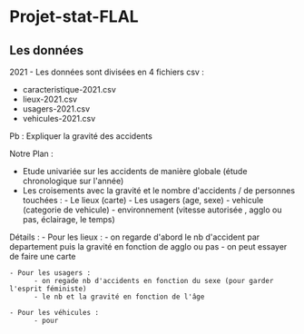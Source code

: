 # Projet-stat-FLAL

## Les données

2021 - Les données sont divisées en 4 fichiers csv :
  - caracteristique-2021.csv
  - lieux-2021.csv
  - usagers-2021.csv
  - vehicules-2021.csv
  
  
  Pb : Expliquer la gravité des accidents

  Notre Plan : 
  
  - Etude univariée sur les accidents de manière globale (étude chronologique sur l'année)
  - Les croisements avec la gravité et le nombre d'accidents / de personnes touchées :
            - Le lieux (carte)
            - Les usagers (age, sexe)
            - vehicule (categorie de vehicule)
            - environnement (vitesse autorisée , agglo ou pas, éclairage, le temps)


  Détails : 
    - Pour les lieux :
          - on regarde d'abord le nb d'accident par departement puis la gravité en fonction de agglo ou pas
          - on peut essayer de faire une carte


    - Pour les usagers : 
          - on regade nb d'accidents en fonction du sexe (pour garder l'esprit féministe)
          - le nb et la gravité en fonction de l'âge
      
    - Pour les véhicules : 
          - pour 

